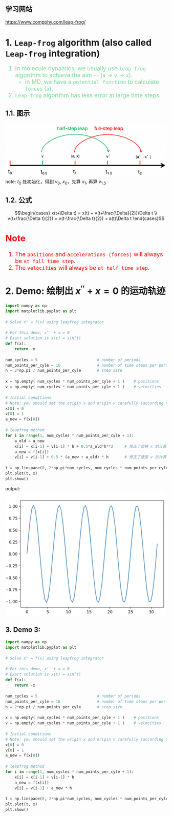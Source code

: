 <!--
 * @Author: Uper 41718895+Hyliu-BUAA@users.noreply.github.com
 * @Date: 2022-06-25 18:48:55
 * @LastEditors: Uper 41718895+Hyliu-BUAA@users.noreply.github.com
 * @LastEditTime: 2022-06-26 00:36:12
 * @FilePath: /Quantum_Mechanics/algorithm_implementation/3.Leapfrog/notes/Leapfrog.md
 * @Description: 这是默认设置,请设置`customMade`, 打开koroFileHeader查看配置 进行设置: https://github.com/OBKoro1/koro1FileHeader/wiki/%E9%85%8D%E7%BD%AE
-->
学习网站
-------
https://www.compphy.com/leap-frog/


# 1. `Leap-frog` algorithm (also called `Leap-frog` integration)

<font color="73DB90" size="4">

1. In molecule dynamics, we usually use `leap-frog` algorithm to achieve the aim -- (`a` -> `v` -> `x`).
    - In MD, we have a `potential function` to calculate `forces` (`a`).
2. `Leap-frog` algorithm has less error at large time steps.

</font>

## 1.1. 图示
![Leapfrog原理图](./pics/Leapfrog_pic.png)
note: $t_0$ 处初始化，得到 $v_0$, $x_0$，先算 $x_1$, 再算 $v_{1.5}$

## 1.2. 公式
$$\begin{cases}
x(t+\Delta t) = x(t) + v(t+\frac{\Delta}{2})\Delta t    \\
v(t+\frac{\Delta t}{2}) = v(t-\frac{\Delta t}{2}) + a(t)\Delta t
\end{cases}$$

<font color="red" size="4">

Note
----
1. The `positions` and `accelerations (forces)` will always be `at full time step`.
2. The `velocities` will always be `at half time step`.

</font>


# 2. Demo: 绘制出 $x^{''} + x = 0$ 的运动轨迹
```python
import numpy as np
import matplotlib.pyplot as plt

# Solve x" = f(x) using leapfrog integrator

# For this demo, x'' + x = 0
# Exact solution is x(t) = sin(t)
def f(x):
    return -x

num_cycles = 5                          # number of periods
num_points_per_cyle = 16                # number of time steps per period
h = 2*np.pi / num_points_per_cyle       # step size

x = np.empty( num_cycles * num_points_per_cyle + 1 )    # positions
v = np.empty( num_cycles * num_points_per_cyle + 1 )    # velocities

# Initial conditions
# Note: you should set the origin x and origin v carefully (according to `sin(x)` here)
x[0] = 0
v[0] = 1
a_new = f(x[0])

# leapfrog method
for i in range(1, num_cycles * num_points_per_cyle + 1):
    a_old = a_new
    x[i] = x[i-1] + v[i-1] * h + 0.5*a_old*h**2     # 修正了位移 x 的计算公式
    a_new = f(x[i])
    v[i] = v[i-1] + 0.5 * (a_new + a_old) * h       # 修正了速度 v 的计算公式

t = np.linspace(0, 2*np.pi*num_cycles, num_cycles * num_points_per_cyle + 1)
plt.plot(t, x)
plt.show()
```
output:
![output_1](./pics/output_1.png)



## 3. Demo 3:
```python
import numpy as np
import matplotlib.pyplot as plt

# Solve x" = f(x) using leapfrog integrator

# For this demo, x'' + x = 0
# Exact solution is x(t) = sin(t)
def f(x):
    return -x

num_cycles = 5                          # number of periods
num_points_per_cyle = 16                # number of time steps per period
h = 2*np.pi / num_points_per_cyle       # step size

x = np.empty( num_cycles * num_points_per_cyle + 1 )    # positions
v = np.empty( num_cycles * num_points_per_cyle + 1 )    # velocities

# Initial conditions
# Note: you should set the origin x and origin v carefully (according to `sin(x)` here)
x[0] = 0
v[0] = 1
a_new = f(x[0])

# leapfrog method
for i in range(1, num_cycles * num_points_per_cyle + 1):
    x[i] = x[i-1] + v[i-1] * h     
    a_new = f(x[i])
    v[i] = v[i-1] + a_new * h

t = np.linspace(0, 2*np.pi*num_cycles, num_cycles * num_points_per_cyle + 1)
plt.plot(t, x)
plt.show()
```